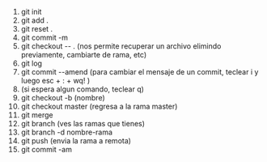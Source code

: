 1. git init
2. git add .
3. git reset .
4. git commit -m 
5. git checkout -- . (nos permite recuperar un archivo elimindo previamente, cambiarte de rama, etc)
6. git log
7. git commit --amend (para cambiar el mensaje de un commit, teclear i y luego esc + : + wq!  )
8. (si espera algun comando, teclear q)
9. git checkout -b (nombre)
10. git checkout master (regresa a la rama master)
11. git merge
12. git branch (ves las ramas que tienes)
13. git branch -d nombre-rama
14. git push (envia la rama a remota)
15. git commit -am